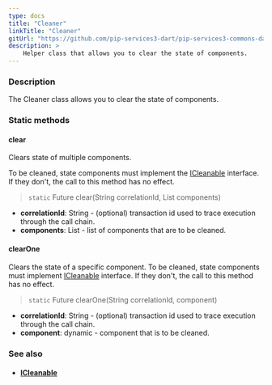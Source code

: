 ```yaml
---
type: docs
title: "Cleaner"
linkTitle: "Cleaner"
gitUrl: "https://github.com/pip-services3-dart/pip-services3-commons-dart"
description: >
    Helper class that allows you to clear the state of components.
---
```


### Description

The Cleaner class allows you to clear the state of components.

### Static methods

#### clear
Clears state of multiple components.

To be cleaned, state components must implement the [ICleanable](../icleanable) interface.
If they don't, the call to this method has no effect.

> `static` Future clear(String correlationId, List components)

- **correlationId**: String - (optional) transaction id used to trace execution through the call chain.
- **components**: List - list of components that are to be cleaned.

#### clearOne
Clears the state of a specific component.
To be cleaned, state components must implement [ICleanable](../icleanable) interface.
If they don't, the call to this method has no effect.

> `static` Future clearOne(String correlationId, component)

- **correlationId**: String - (optional) transaction id used to trace execution through the call chain.
- **component**: dynamic - component that is to be cleaned.

### See also
- #### [ICleanable](../icleanable)
